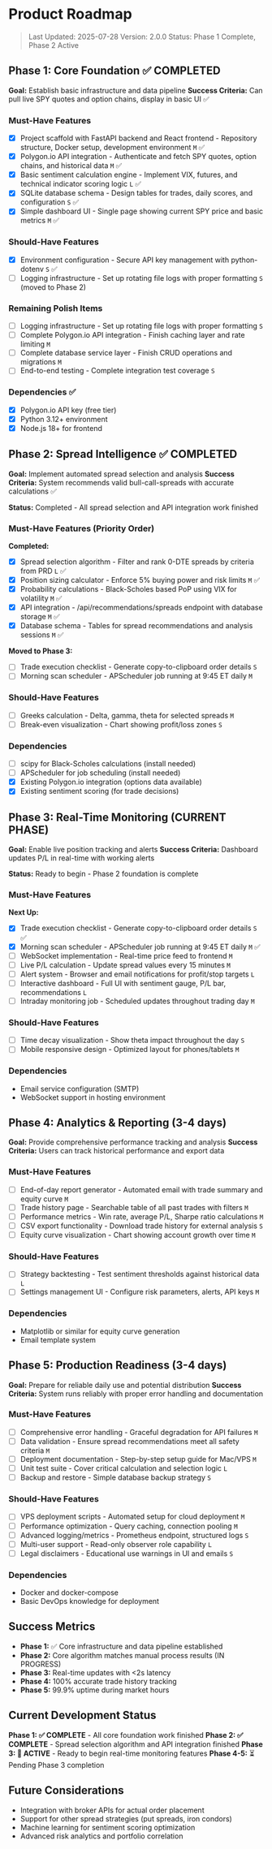 # Product Roadmap

> Last Updated: 2025-07-28
> Version: 2.0.0
> Status: Phase 1 Complete, Phase 2 Active

## Phase 1: Core Foundation ✅ COMPLETED

**Goal:** Establish basic infrastructure and data pipeline
**Success Criteria:** Can pull live SPY quotes and option chains, display in basic UI ✅

### Must-Have Features

- [x] Project scaffold with FastAPI backend and React frontend - Repository structure, Docker setup, development environment `M` ✅
- [x] Polygon.io API integration - Authenticate and fetch SPY quotes, option chains, and historical data `M` ✅
- [x] Basic sentiment calculation engine - Implement VIX, futures, and technical indicator scoring logic `L` ✅
- [x] SQLite database schema - Design tables for trades, daily scores, and configuration `S` ✅
- [x] Simple dashboard UI - Single page showing current SPY price and basic metrics `M` ✅

### Should-Have Features

- [x] Environment configuration - Secure API key management with python-dotenv `S` ✅
- [ ] Logging infrastructure - Set up rotating file logs with proper formatting `S` (moved to Phase 2)

### Remaining Polish Items

- [ ] Logging infrastructure - Set up rotating file logs with proper formatting `S`
- [ ] Complete Polygon.io API integration - Finish caching layer and rate limiting `M`
- [ ] Complete database service layer - Finish CRUD operations and migrations `M`
- [ ] End-to-end testing - Complete integration test coverage `S`

### Dependencies ✅

- [x] Polygon.io API key (free tier)
- [x] Python 3.12+ environment  
- [x] Node.js 18+ for frontend

## Phase 2: Spread Intelligence ✅ COMPLETED

**Goal:** Implement automated spread selection and analysis
**Success Criteria:** System recommends valid bull-call-spreads with accurate calculations ✅

**Status:** Completed - All spread selection and API integration work finished

### Must-Have Features (Priority Order)

**Completed:**
- [x] Spread selection algorithm - Filter and rank 0-DTE spreads by criteria from PRD `L` ✅
- [x] Position sizing calculator - Enforce 5% buying power and risk limits `M` ✅
- [x] Probability calculations - Black-Scholes based PoP using VIX for volatility `M` ✅
- [x] API integration - /api/recommendations/spreads endpoint with database storage `M` ✅
- [x] Database schema - Tables for spread recommendations and analysis sessions `M` ✅

**Moved to Phase 3:**
- [ ] Trade execution checklist - Generate copy-to-clipboard order details `S`
- [ ] Morning scan scheduler - APScheduler job running at 9:45 ET daily `M`

### Should-Have Features

- [ ] Greeks calculation - Delta, gamma, theta for selected spreads `M`
- [ ] Break-even visualization - Chart showing profit/loss zones `S`

### Dependencies

- [ ] scipy for Black-Scholes calculations (install needed)
- [ ] APScheduler for job scheduling (install needed)
- [x] Existing Polygon.io integration (options data available)
- [x] Existing sentiment scoring (for trade decisions)

## Phase 3: Real-Time Monitoring (CURRENT PHASE)

**Goal:** Enable live position tracking and alerts
**Success Criteria:** Dashboard updates P/L in real-time with working alerts

**Status:** Ready to begin - Phase 2 foundation is complete

### Must-Have Features

**Next Up:**
- [x] Trade execution checklist - Generate copy-to-clipboard order details `S` ✅
- [x] Morning scan scheduler - APScheduler job running at 9:45 ET daily `M` ✅
- [ ] WebSocket implementation - Real-time price feed to frontend `M`
- [ ] Live P/L calculation - Update spread values every 15 minutes `M`
- [ ] Alert system - Browser and email notifications for profit/stop targets `L`
- [ ] Interactive dashboard - Full UI with sentiment gauge, P/L bar, recommendations `L`
- [ ] Intraday monitoring job - Scheduled updates throughout trading day `M`

### Should-Have Features

- [ ] Time decay visualization - Show theta impact throughout the day `S`
- [ ] Mobile responsive design - Optimized layout for phones/tablets `M`

### Dependencies

- Email service configuration (SMTP)
- WebSocket support in hosting environment

## Phase 4: Analytics & Reporting (3-4 days)

**Goal:** Provide comprehensive performance tracking and analysis
**Success Criteria:** Users can track historical performance and export data

### Must-Have Features

- [ ] End-of-day report generator - Automated email with trade summary and equity curve `M`
- [ ] Trade history page - Searchable table of all past trades with filters `M`
- [ ] Performance metrics - Win rate, average P/L, Sharpe ratio calculations `M`
- [ ] CSV export functionality - Download trade history for external analysis `S`
- [ ] Equity curve visualization - Chart showing account growth over time `M`

### Should-Have Features

- [ ] Strategy backtesting - Test sentiment thresholds against historical data `L`
- [ ] Settings management UI - Configure risk parameters, alerts, API keys `M`

### Dependencies

- Matplotlib or similar for equity curve generation
- Email template system

## Phase 5: Production Readiness (3-4 days)

**Goal:** Prepare for reliable daily use and potential distribution
**Success Criteria:** System runs reliably with proper error handling and documentation

### Must-Have Features

- [ ] Comprehensive error handling - Graceful degradation for API failures `M`
- [ ] Data validation - Ensure spread recommendations meet all safety criteria `M`
- [ ] Deployment documentation - Step-by-step setup guide for Mac/VPS `M`
- [ ] Unit test suite - Cover critical calculation and selection logic `L`
- [ ] Backup and restore - Simple database backup strategy `S`

### Should-Have Features

- [ ] VPS deployment scripts - Automated setup for cloud deployment `M`
- [ ] Performance optimization - Query caching, connection pooling `M`
- [ ] Advanced logging/metrics - Prometheus endpoint, structured logs `S`
- [ ] Multi-user support - Read-only observer role capability `L`
- [ ] Legal disclaimers - Educational use warnings in UI and emails `S`

### Dependencies

- Docker and docker-compose
- Basic DevOps knowledge for deployment

## Success Metrics

- **Phase 1:** ✅ Core infrastructure and data pipeline established
- **Phase 2:** Core algorithm matches manual process results (IN PROGRESS)
- **Phase 3:** Real-time updates with <2s latency
- **Phase 4:** 100% accurate trade history tracking
- **Phase 5:** 99.9% uptime during market hours

## Current Development Status

**Phase 1: ✅ COMPLETE** - All core foundation work finished
**Phase 2: ✅ COMPLETE** - Spread selection algorithm and API integration finished
**Phase 3: 🎯 ACTIVE** - Ready to begin real-time monitoring features
**Phase 4-5:** ⏳ Pending Phase 3 completion

## Future Considerations

- Integration with broker APIs for actual order placement
- Support for other spread strategies (put spreads, iron condors)
- Machine learning for sentiment scoring optimization
- Advanced risk analytics and portfolio correlation